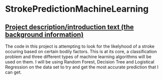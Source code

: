 # StrokePredictionMachineLearning

##  <u> Project description/introduction text (the background information) </u>

The code in this project is attempting to look for the likelyhood of a stroke occuring based on certain bodily factors. This is at its core, a classification problem and three different types of machine learning algorithms will be used on them. I will be using Random Forest, Decision Tree and Logistical Regression on the data set to try and get the most accurate prediction that I can get.
